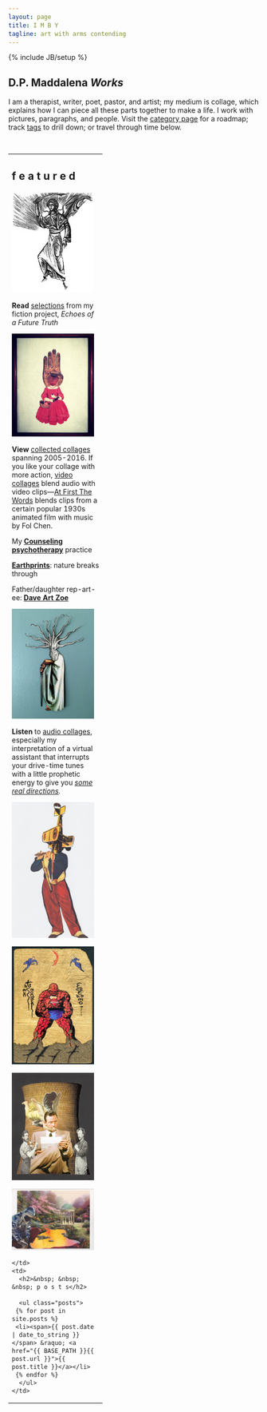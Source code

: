 ```yaml
---
layout: page
title: I M B Y
tagline: art with arms contending
---
```

{% include JB/setup %}

## D.P. Maddalena *Works*

I am a therapist, writer, poet, pastor, and artist; my medium is collage, which explains how I can
piece all these parts together to make a life. I work with pictures, paragraphs, and people. Visit the [category page](http://www.imby.net/categories.html) for a roadmap; track [tags](http://www.imby.net/tags.html) to drill down; or travel through time below.

&nbsp;

<table cellpadding='5'>
  <tr>
    <td width='175' valign='top'>
      <h2>f e a t u r e d</h2>
      <p><a href='20220116/Echoes-of-a-Future-Truth'><img src='assets/eft.jpg'></a></p>
      <p><strong>Read</strong> <a href='20220116/Echoes-of-a-Future-Truth'>selections</a> from my fiction project, <em>Echoes of a Future Truth</em></p>
      <p><a href='http://imby.net/images/galleries/collage-2016/'><img src='assets/15.jpg'></a></p>
      <p><strong>View</strong> <a href='http://www.imby.net/20140223/collected-collages'>collected collages</a> spanning 2005-2016. If you like your collage with more action, <a href='http://www.imby.net/categories.html#video-ref'>video collages</a> blend audio with video clips&mdash;<a href='20150801/first-the-words'>At First The Words</a> blends clips from a certain popular 1930s animated film with music by Fol Chen.</p>
      <p>My <strong><a href="http://maddalenamft.com">Counseling psychotherapy</a></strong> practice</p>
      <p><strong><a href="https://vsco.co/maddalena/gallery">Earthprints</a></strong>: nature breaks through</p>
      <p>Father/daughter rep-art-ee: <strong><a href="http://daveartzoe.wordpress.com/">Dave Art Zoe</a></strong></p>
      <p><a href='http://www.imby.net/categories.html#audio-ref'><img src='assets/15-x.jpg'></a></p>
      <p><strong>Listen</strong> to <a href='http://www.imby.net/categories.html#audio-ref'>audio collages</a>, especially my interpretation of a virtual assistant that interrupts your drive-time tunes with a little prophetic energy to give you <em><a href='20140520/Starting-Directions-To'>some real directions</a>.</em></p>
       <p><a href='20140222/Collages-2013'><img src='assets/13.jpg'></a></p>
      <p><a href='20131212/heroes'><img src='assets/heroes.jpg'></a></p>
      <p><a href='20120606/collages-2012'><img src='assets/10-12.jpg'></a></p>
      <p><a href='20140221/collager-of-light'><img src='assets/14.jpg'></a></p>
     
    
    </td>
    <td>
      <h2>&nbsp; &nbsp; &nbsp; p o s t s</h2> 

      <ul class="posts">
     {% for post in site.posts %}
     <li><span>{{ post.date | date_to_string }}</span> &raquo; <a href="{{ BASE_PATH }}{{ post.url }}">{{ post.title }}</a></li>
     {% endfor %}
      </ul>
    </td>
  </tr>
 </table>

